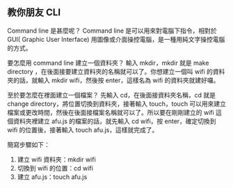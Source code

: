 ﻿## 教你朋友 CLI

Command line 是甚麼呢？ Command line 是可以用來對電腦下指令，相對於 GUI( Graphic User Interface) 用圖像或介面操控電腦，是一種用純文字操控電腦的方式。 

要怎麼用 command line 建立一個資料夾？
輸入 mkdir，mkdir 就是 make directory ，在後面接要建立資料夾的名稱就可以了。你想建立一個叫 wifi 的資料夾的話，就輸入 mkdir wifi，然後按 enter，這樣名為 wifi 的資料夾就建好囉。


至於要怎麼在裡面建立一個檔案？
先輸入 cd，在後面接資料夾名稱，cd 就是 change directory，將位置切換到資料夾，接著輸入 touch，touch 可以用來建立檔案或更改時間，然後在後面接檔案名稱就可以了。所以要在剛剛建立的 wifi 這個資料夾裡建立 afu.js 的檔案的話，就先輸入 cd wifi，按 enter，確定切換到 wifi 的位置後，接著輸入 touch afu.js，這樣就完成了。

簡寫步驟如下：
1. 建立 wifi 資料夾：mkdir wifi
2. 切換到 wifi 的位置：cd wifi
3. 建立 afu.js：touch afu.js